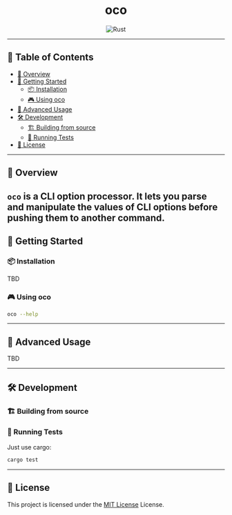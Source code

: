 
<div align="center">
<h1 align="center">
<br>oco
</h1>

<p align="center">
<img src="https://img.shields.io/badge/Rust-000000.svg?style&logo=Rust&logoColor=white" alt="Rust" />
</p>
</div>

---

## 📒 Table of Contents
- [📍 Overview](#-overview)
- [🚀 Getting Started](#-getting-started)
    - [📦 Installation](#-installation)
    - [🎮 Using oco](#-using-oco)
- [📖 Advanced Usage](#-advanced-usage)
- [🛠 Development](#-development)
    - [🏗️ Building from source](#-building-from-source)
    - [🧪 Running Tests](#-running-tests)
- [📄 License](#-license)

---


## 📍 Overview

`oco` is a CLI option processor. It lets you parse and manipulate the values of
CLI options before pushing them to another command.
---

## 🚀 Getting Started

### 📦 Installation

TBD

### 🎮 Using oco

```sh
oco --help
```

---

## 📖 Advanced Usage

TBD

---

## 🛠 Development

### 🏗 Building from source

### 🧪 Running Tests

Just use cargo:
```sh
cargo test
```

---

## 📄 License

This project is licensed under the [MIT License](LICENSE) License.
